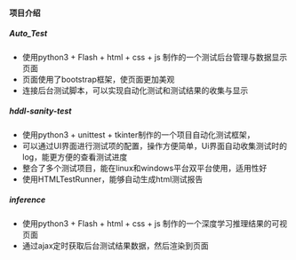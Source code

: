 #### 项目介绍
##### Auto_Test
- 使用python3 + Flash + html + css + js 制作的一个测试后台管理与数据显示页面
- 页面使用了bootstrap框架，使页面更加美观
- 连接后台测试脚本，可以实现自动化测试和测试结果的收集与显示

##### hddl-sanity-test
- 使用python3 + unittest + tkinter制作的一个项目自动化测试框架，
- 可以通过UI界面进行测试项的配置，操作方便简单，Ui界面自动收集测试时的log，能更方便的查看测试进度
- 整合了多个测试项目，能在linux和windows平台双平台使用，适用性好
- 使用HTMLTestRunner，能够自动生成html测试报告

##### inference
- 使用python3 + Flash + html + css + js 制作的一个深度学习推理结果的可视页面
- 通过ajax定时获取后台测试结果数据，然后渲染到页面
